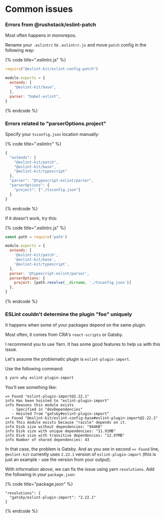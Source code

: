 # Common issues

### Errors from @rushstack/eslint-patch

Most often happens in monorepos.

Rename your `.eslintrc` to `.eslintrc.js` and move `patch` config in the following way:

{% code title=".eslintrc.js" %}
```javascript
require("@eslint-kit/eslint-config-patch")

module.exports = {
  extends: [
    "@eslint-kit/base",
  ],
  parser: "babel-eslint",
}
```
{% endcode %}

### Errors related to "parserOptions.project"

 Specify your `tsconfig.json` location manually:

{% code title=".eslintrc" %}
```javascript
{
  "extends": [
    "@eslint-kit/patch",
    "@eslint-kit/base",
    "@eslint-kit/typescript"
  ],
  "parser": "@typescript-eslint/parser",
  "parserOptions": {
    "project": ["./tsconfig.json"]
  }
}
```
{% endcode %}

If it doesn't work, try this:

{% code title=".eslintrc.js" %}
```javascript
const path = require('path')

module.exports = {
  extends: [
    '@eslint-kit/patch',
    '@eslint-kit/base',
    '@eslint-kit/typescript',
  ],
  parser: '@typescript-eslint/parser',
  parserOptions: {
    project: [path.resolve(__dirname, './tsconfig.json')]
  },
}
```
{% endcode %}

### ESLint couldn't determine the plugin "foo" uniquely

It happens when some of your packages depend on the same plugin.

Most often, it comes from CRA's `react-scripts` or Gatsby.

I recommend you to use Yarn. It has some good features to help us with this issue.

Let's assume the problematic plugin is `eslint-plugin-import`.

Use the following command:

```bash
$ yarn why eslint-plugin-import
```

You'll see something like:

```text
=> Found "eslint-plugin-import@2.22.1"
info Has been hoisted to "eslint-plugin-import"
info Reasons this module exists
   - Specified in "devDependencies"
   - Hoisted from "gatsby#eslint-plugin-import"
=> Found "@eslint-kit/eslint-config-base#eslint-plugin-import@2.22.1"
info This module exists because "razzle" depends on it.
info Disk size without dependencies: "944KB"
info Disk size with unique dependencies: "11.91MB"
info Disk size with transitive dependencies: "12.97MB"
info Number of shared dependencies: 43
```

In that case, the problem is Gatsby. And as you see in second `=> Found` line, `@eslint-kit` currently uses `2.22.1` version of `eslint-plugin-import` \(this is just an example - use the version from your output\).

With information above, we can fix the issue using yarn `resolutions`. Add the following in your `package.json`:

{% code title="package.json" %}
```text
"resolutions": {
  "gatsby/eslint-plugin-import": "2.22.1"
}
```
{% endcode %}

